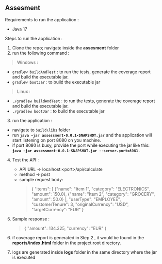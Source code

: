 ## Assesment

Requirements to run the application :

* Java 17

Steps to run the application :

1. Clone the repo; navigate inside the <b>assesment</b> folder
2. run the following command :
> Windows :
* `gradlew buildAndTest` : to run the tests, generate the coverage report and build the executable jar.
* `gradlew bootJar` : to build the executable jar

> Linux :
* `./gradlew buildAndTest` : to run the tests, generate the coverage report and build the executable jar.
* `./gradlew bootJar` : to build the executable jar

3. run the application :
* navigate to `build\libs`  folder
* run <b>`java -jar assessment-0.0.1-SNAPSHOT.jar`</b> and the application will start listening on port 8080 on you machine.
* if port 8080 is busy, provide the port while executing the jar like this: <b>`java -jar assessment-0.0.1-SNAPSHOT.jar --server.port=8081` </b>.

4. Test the API :
    * API URL ->  localhost:\<port>/api/calculate
    * method -> post
    * sample request body: 
        > {
    "items": [
        {"name": "Item 1", "category": "ELECTRONICS", "amount": 150.0},
        {"name": "Item 2", "category": "GROCERY", "amount": 50.0}
    ],
    "userType": "EMPLOYEE",
    "customerTenure": 3,
    "originalCurrency": "USD",
    "targetCurrency": "EUR"
}

5. Sample response :
   > {
    "amount": 134.325,
    "currency": "EUR"
}

6. if coverage report is generated in Step 2 , it would be found in the <b>reports/index.html</b> folder in the project root directory.

7. logs are generated inside <b>logs</b> folder in the same directory where the jar is executed

